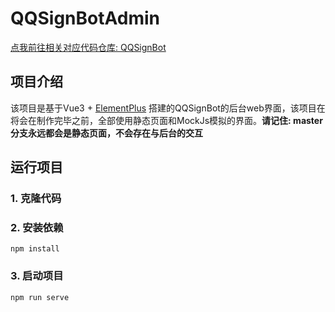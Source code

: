 # QQSignBotAdmin

[点我前往相关对应代码仓库: QQSignBot](https://github.com/HuPeng333/QQSignBot)

## 项目介绍

该项目是基于Vue3 + [ElementPlus](https://element-plus.org/zh-CN/) 搭建的QQSignBot的后台web界面，该项目在将会在制作完毕之前，全部使用静态页面和MockJs模拟的界面。**请记住: master分支永远都会是静态页面，不会存在与后台的交互**

## 运行项目

### 1. 克隆代码

### 2. 安装依赖

```
npm install
```

### 3. 启动项目

```
npm run serve
```

